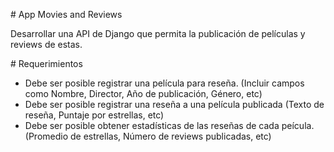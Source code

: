 # App Movies and Reviews

Desarrollar una API de Django que permita la publicación de películas y reviews de estas.

# Requerimientos
- Debe ser posible registrar una película para reseña. (Incluir campos como Nombre, Director, Año de publicación, Género, etc)
- Debe ser posible registrar una reseña a una película publicada (Texto de reseña, Puntaje por estrellas, etc)
- Debe ser posible obtener estadísticas de las reseñas de cada peícula. (Promedio de estrellas, Número de reviews publicadas, etc)